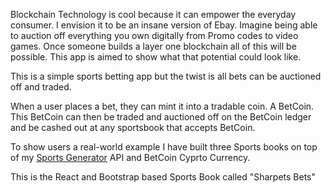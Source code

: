 Blockchain Technology is cool because it can empower the everyday consumer. I envision it to be an insane version of Ebay. Imagine being able to auction off everything you own digitally from Promo codes to video games. Once someone builds a layer one blockchain all of this will be possible. This app is aimed to show what that potential could look like.

This is a simple sports betting app but the twist is all bets can be auctioned off and traded.

When a user places a bet, they can mint it into a tradable coin. A BetCoin. This BetCoin can then be traded and auctioned off on the BetCoin ledger and be cashed out at any sportsbook that accepts BetCoin. 


To show users a real-world example I have built three Sports books on top of my [Sports Generator](https://github.com/CSnowden1/MockSportsBettingAPI) API and BetCoin Cyprto Currency.

This is the React and Bootstrap based Sports Book called "Sharpets Bets" 

